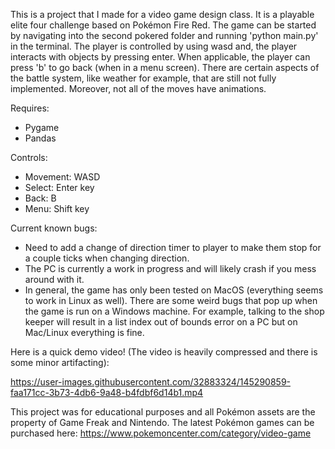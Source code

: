 This is a project that I made for a video game design class. It is a playable elite four challenge based on Pokémon Fire Red.
The game can be started by navigating into the second pokered folder and running 'python main.py' in the terminal.
The player is controlled by using wasd and, the player interacts with objects by pressing enter. When applicable, the player can press 'b' to go back (when in a menu screen). There are certain aspects of the battle system, like weather for example, that are still not fully implemented. Moreover, not all of the moves have animations. 

Requires:
   - Pygame
   - Pandas

Controls:
   - Movement: WASD
   - Select: Enter key
   - Back: B
   - Menu: Shift key

Current known bugs:
   - Need to add a change of direction timer to player to make them stop for a couple ticks when changing direction. 
   - The PC is currently a work in progress and will likely crash if you mess around with it.
   - In general, the game has only been tested on MacOS (everything seems to work in Linux as well). There are some weird bugs that pop up when the game is run on a Windows machine. For example, talking to the shop keeper will result in a list index out of bounds error on a PC but on Mac/Linux everything is fine. 

Here is a quick demo video! (The video is heavily compressed and there is some minor artifacting):

https://user-images.githubusercontent.com/32883324/145290859-faa171cc-3b73-4db6-9a48-b4fdbf6d14b1.mp4

This project was for educational purposes and all Pokémon assets are the property of Game Freak and Nintendo. The latest Pokémon games can be purchased here: https://www.pokemoncenter.com/category/video-game





